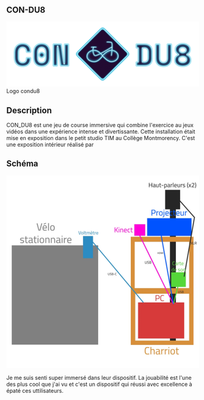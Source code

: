 ## **CON-DU8**

![photo](medias/titre_c0ndu8.png)
Logo condu8

## **Description**

CON_DU8 est une jeu de course immersive qui combine l'exercice au jeux vidéos dans une expérience intense et divertissante. Cette installation était mise en exposition dans le petit studio TIM au Collège Montmorency. C'est une exposition intérieur réalisé par 

## **Schéma**

![photo](medias/plantation.webp)




Je me suis senti super immersé dans leur dispositif. La jouabilité est l'une des plus cool que j'ai vu et c'est un dispositif qui réussi avec excellence à épaté ces uttilisateurs.
